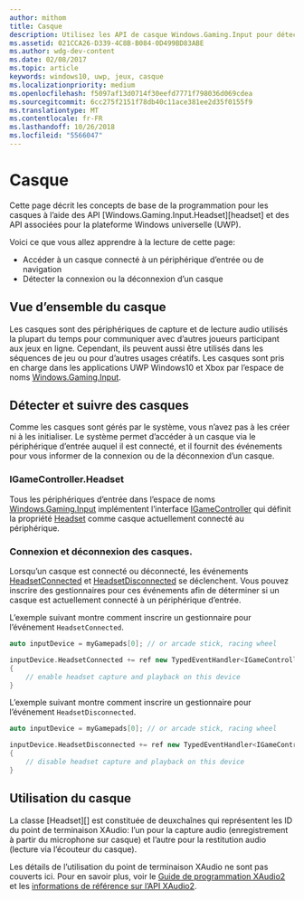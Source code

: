 ```yaml
---
author: mithom
title: Casque
description: Utilisez les API de casque Windows.Gaming.Input pour détecter les casques, capturer la voix des joueurs et lire du contenu audio.
ms.assetid: 021CCA26-D339-4C8B-B084-0D499BD83ABE
ms.author: wdg-dev-content
ms.date: 02/08/2017
ms.topic: article
keywords: windows10, uwp, jeux, casque
ms.localizationpriority: medium
ms.openlocfilehash: f5097af13d0714f30eefd7771f798036d069cdea
ms.sourcegitcommit: 6cc275f2151f78db40c11ace381ee2d35f0155f9
ms.translationtype: MT
ms.contentlocale: fr-FR
ms.lasthandoff: 10/26/2018
ms.locfileid: "5566047"
---
```

# <a name="headset"></a>Casque

Cette page décrit les concepts de base de la programmation pour les casques à l’aide des API [Windows.Gaming.Input.Headset][headset] et des API associées pour la plateforme Windows universelle (UWP).

Voici ce que vous allez apprendre à la lecture de cette page:
* Accéder à un casque connecté à un périphérique d’entrée ou de navigation
* Détecter la connexion ou la déconnexion d’un casque


## <a name="headset-overview"></a>Vue d’ensemble du casque

Les casques sont des périphériques de capture et de lecture audio utilisés la plupart du temps pour communiquer avec d’autres joueurs participant aux jeux en ligne. Cependant, ils peuvent aussi être utilisés dans les séquences de jeu ou pour d’autres usages créatifs. Les casques sont pris en charge dans les applications UWP Windows10 et Xbox par l’espace de noms [Windows.Gaming.Input][].


## <a name="detect-and-track-headsets"></a>Détecter et suivre des casques

Comme les casques sont gérés par le système, vous n’avez pas à les créer ni à les initialiser. Le système permet d’accéder à un casque via le périphérique d’entrée auquel il est connecté, et il fournit des événements pour vous informer de la connexion ou de la déconnexion d’un casque.

### <a name="igamecontrollerheadset"></a>IGameController.Headset

Tous les périphériques d’entrée dans l’espace de noms [Windows.Gaming.Input][] implémentent l’interface [IGameController][] qui définit la propriété [Headset][igamecontroller.headset] comme casque actuellement connecté au périphérique.

### <a name="connecting-and-disconnecting-headsets"></a>Connexion et déconnexion des casques.

Lorsqu’un casque est connecté ou déconnecté, les événements [HeadsetConnected][igamecontroller.headsetconnected] et [HeadsetDisconnected][igamecontroller.headsetdisconnected] se déclenchent. Vous pouvez inscrire des gestionnaires pour ces événements afin de déterminer si un casque est actuellement connecté à un périphérique d’entrée.

L’exemple suivant montre comment inscrire un gestionnaire pour l’événement `HeadsetConnected`.

```cpp
auto inputDevice = myGamepads[0]; // or arcade stick, racing wheel

inputDevice.HeadsetConnected += ref new TypedEventHandler<IGameController^, Headset^>(IGameController^ device, Headset^ headset)
{
    // enable headset capture and playback on this device
}
```

L’exemple suivant montre comment inscrire un gestionnaire pour l’événement `HeadsetDisconnected`.

```cpp
auto inputDevice = myGamepads[0]; // or arcade stick, racing wheel

inputDevice.HeadsetDisconnected += ref new TypedEventHandler<IGameController^, Headset^>(IGameController^ device, Headset^ headset)
{
    // disable headset capture and playback on this device
}
```

## <a name="using-the-headset"></a>Utilisation du casque

La classe [Headset][] est constituée de deuxchaînes qui représentent les ID du point de terminaison XAudio: l’un pour la capture audio (enregistrement à partir du microphone sur casque) et l’autre pour la restitution audio (lecture via l’écouteur du casque).

Les détails de l’utilisation du point de terminaison XAudio ne sont pas couverts ici. Pour en savoir plus, voir le [Guide de programmation XAudio2](https://msdn.microsoft.com/library/windows/desktop/ee415737.aspx) et les [informations de référence sur l’API XAudio2](https://msdn.microsoft.com/library/windows/desktop/ee415899.aspx).


[Windows.Gaming.Input]: https://msdn.microsoft.com/library/windows/apps/windows.gaming.input.aspx
[igamecontroller]: https://msdn.microsoft.com/library/windows/apps/windows.gaming.input.igamecontroller.aspx
[igamecontroller.headset]: https://msdn.microsoft.com/library/windows/apps/windows.gaming.input.igamecontroller.headset.aspx
[igamecontroller.headsetconnected]: https://msdn.microsoft.com/library/windows/apps/windows.gaming.input.igamecontroller.headsetconnected.aspx
[igamecontroller.headsetdisconnected]: https://msdn.microsoft.com/library/windows/apps/windows.gaming.input.igamecontroller.headsetdisconnected.aspx
[casque]: https://msdn.microsoft.com/library/windows/apps/windows.gaming.input.headset.aspx

